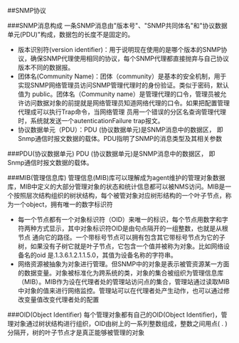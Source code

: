 ##SNMP协议

###SNMP消息构成
一条SNMP消息由"版本号"、"SNMP共同体名"和"协议数据单元(PDU)"构成，数据包的长度不是固定的。

 * 版本识别符(version identifier)：用于说明现在使用的是哪个版本的SNMP协议，确保SNMP代理使用相同的协议，每个SNMP代理都直接抛弃与自己协议版本不同的数据报。
 * 团体名(Community Name)：团体（community）是基本的安全机制，用于实现SNMP网络管理员访问SNMP管理代理时的身份验证。类似于密码，默认值为 public。团体名（Community name）是管理代理的口令，管理员被允许访问数据对象的前提就是网络管理员知道网络代理的口令。如果把配置管理代理成可以执行Trap命令，当网络管理 员用一个错误的分区名查询管理代理时，系统就发送一个autenticationFailure trap报文。
 * 协议数据单元（PDU）：PDU (协议数据单元)是SNMP消息中的数据区， 即Snmp通信时报文数据的载体。PDU指明了SNMP的消息类型及其相关参数
 
###PDU(协议数据单元)
 PDU (协议数据单元)是SNMP消息中的数据区， 即Snmp通信时报文数据的载体。
 
###MIB(管理信息库)
管理信息(MIB)库可以理解成为agent维护的管理对象数据库，MIB中定义的大部分管理对象的状态和统计信息都可以被NMS访问。MIB是一个按照层次结构组织的树状结构，每个被管对象对应树形结构的一个叶子节点，称为一个object，拥有唯一的数字标识符

 * 每一个节点都有一个对象标识符（OID）来唯一的标识，每个节点用数字和字符两种方式显示，其中对象标识符OID是由句点隔开的一组整数，也就是从根节点 通向它的路径。一个带标号节点可以拥有包含其它带标号节点为它的子树，如果没有子树它就是叶子节点，它包含一个值并被称为对象。比如网络设备名的oid 是.1.3.6.1.2.1.1.5.0，其值为设备名称的字符串。
 * 网络资源被抽象为对象进行管理。但SNMP中的对象是表示被管资源某一方面的数据变量。对象被标准化为跨系统的类，对象的集合被组织为管理信息库 （MIB）。MIB作为设在代理者处的管理站访问点的集合，管理站通过读取MIB中对象的值来进行网络监控。管理站可以在代理者处产生动作，也可以通过修改变量值改变代理者处的配置

###OID(Object Identifier)
每个管理对象都有自己的OID(Object Identifier)，管理对象通过树状结构进行组织，OID由树上的一系列整数组成，整数之间用点( . )分隔开，树的叶子节点才是真正能够被管理的对象

###